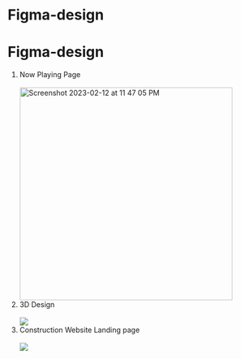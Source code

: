 # Figma-design

# Figma-design
<ol>
  <li> Now Playing Page </li><br>
  <img width="419" alt="Screenshot 2023-02-12 at 11 47 05 PM" src="https://user-images.githubusercontent.com/95336274/218329349-b67303ac-849c-4817-b0c5-8c6691104941.png"><br>
  <li>3D Design</li><br>
  <img src="https://user-images.githubusercontent.com/73403577/148815877-762af2b2-34f2-4243-a843-b5364ebf604f.PNG"><br>
  <li>Construction Website Landing page</li><br>
  <img src="https://user-images.githubusercontent.com/73403577/148998201-938d3cdb-fca5-49d4-8164-0ab667574f7e.jpeg"><br>
 </ol>

